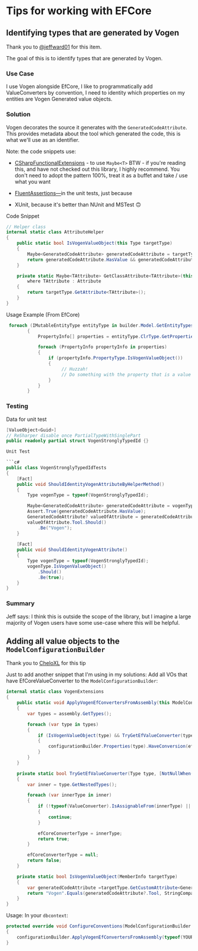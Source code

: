# Tips for working with EFCore

<toc></toc>

## Identifying types that are generated by Vogen

Thank you to [@jeffward01](https://github.com/jeffward01) for this item.

The goal of this is to identify types that are generated by Vogen.

### Use Case
I use Vogen alongside EfCore, I like to programmatically add ValueConverters by convention, I need to identity which properties on my entities are Vogen Generated value objects.

### Solution
Vogen decorates the source it generates with the `GeneratedCodeAttribute`. This provides metadata about the tool which generated the code, this is what we'll use as an identifier.

Note: the code snippets use:

* [CSharpFunctionalExtensions](https://github.com/vkhorikov/CSharpFunctionalExtensions) - to use `Maybe<T>`
BTW - if you're reading this, and have not checked out this library, I highly recommend.
You don't need to adopt the pattern 100%, treat it as a buffet and take / use what you want

* [FluentAssertions—](https://github.com/fluentassertions/fluentassertions)in the unit tests, just because

* XUnit, because it's better than NUnit and MSTest 🙃

Code Snippet

```c#
// Helper class
internal static class AttributeHelper
{
    public static bool IsVogenValueObject(this Type targetType)
    {
        Maybe<GeneratedCodeAttribute> generatedCodeAttribute = targetType.GetClassAttribute<GeneratedCodeAttribute>();
        return generatedCodeAttribute.HasValue && generatedCodeAttribute.Value.Tool == "Vogen";
    }

    private static Maybe<TAttribute> GetClassAttribute<TAttribute>(this Type targetType)
        where TAttribute : Attribute
    {
        return targetType.GetAttribute<TAttribute>();
    }
}
```

Usage Example (From EfCore)

```c#
 foreach (IMutableEntityType entityType in builder.Model.GetEntityTypes())
        {
            PropertyInfo[] properties = entityType.ClrType.GetProperties();

            foreach (PropertyInfo propertyInfo in properties)
            {
                if (propertyInfo.PropertyType.IsVogenValueObject())
                {
                     // Huzzah!
                     // Do something with the property that is a value object generated by Vogen....
                }
            }
        }

```

### Testing

Data for unit test

```c#
[ValueObject<Guid>]
// ReSharper disable once PartialTypeWithSinglePart
public readonly partial struct VogenStronglyTypedId {}

Unit Test

```c#
public class VogenStronglyTypedIdTests
{
    [Fact]
    public void ShouldIdentityVogenAttributeByHelperMethod()
    {
        Type vogenType = typeof(VogenStronglyTypedId);

        Maybe<GeneratedCodeAttribute> generatedCodeAttribute = vogenType.GetClassAttribute<GeneratedCodeAttribute>();
        Assert.True(generatedCodeAttribute.HasValue);
        GeneratedCodeAttribute? valueOfAttribute = generatedCodeAttribute.Value;
        valueOfAttribute.Tool.Should()
            .Be("Vogen");
    }
    
    [Fact]
    public void ShouldIdentityVogenAttribute()
    {
        Type vogenType = typeof(VogenStronglyTypedId);
        vogenType.IsVogenValueObject()
            .Should()
            .Be(true);
    }
}
```

### Summary

Jeff says:
<note>
I think this is outside the scope of the library, but I imagine a large majority of Vogen users have some use-case where this will be helpful.
</note>

## Adding all value objects to the `ModelConfigurationBuilder`

Thank you to [CheloXL](https://github.com/CheloXL) for this tip

Just to add another snippet that I'm using in my solutions:
Add all VOs that have EfCoreValueConverter to the `ModelConfigurationBuilder`:

```C#
internal static class VogenExtensions
{
    public static void ApplyVogenEfConvertersFromAssembly(this ModelConfigurationBuilder configurationBuilder, Assembly assembly)
    {
        var types = assembly.GetTypes();

		foreach (var type in types)
		{
			if (IsVogenValueObject(type) && TryGetEfValueConverter(type, out var efCoreConverterType))
			{
				configurationBuilder.Properties(type).HaveConversion(efCoreConverterType);
			}
		}
	}

	private static bool TryGetEfValueConverter(Type type, [NotNullWhen(true)]out Type? efCoreConverterType)
	{
		var inner = type.GetNestedTypes();

		foreach (var innerType in inner)
		{
			if (!typeof(ValueConverter).IsAssignableFrom(innerType) || !"EfCoreValueConverter".Equals(innerType.Name, StringComparison.Ordinal))
			{
				continue;
			}

			efCoreConverterType = innerType;
			return true;
		}

		efCoreConverterType = null;
		return false;
	}

	private static bool IsVogenValueObject(MemberInfo targetType)
	{
		var generatedCodeAttribute =targetType.GetCustomAttribute<GeneratedCodeAttribute>();
		return "Vogen".Equals(generatedCodeAttribute?.Tool, StringComparison.Ordinal);
	}
}
```

Usage: In your `dbcontext`:
```C#
protected override void ConfigureConventions(ModelConfigurationBuilder configurationBuilder)
{
    configurationBuilder.ApplyVogenEfConvertersFromAssembly(typeof(YOURDBCONTEXT).Assembly);
}
```

